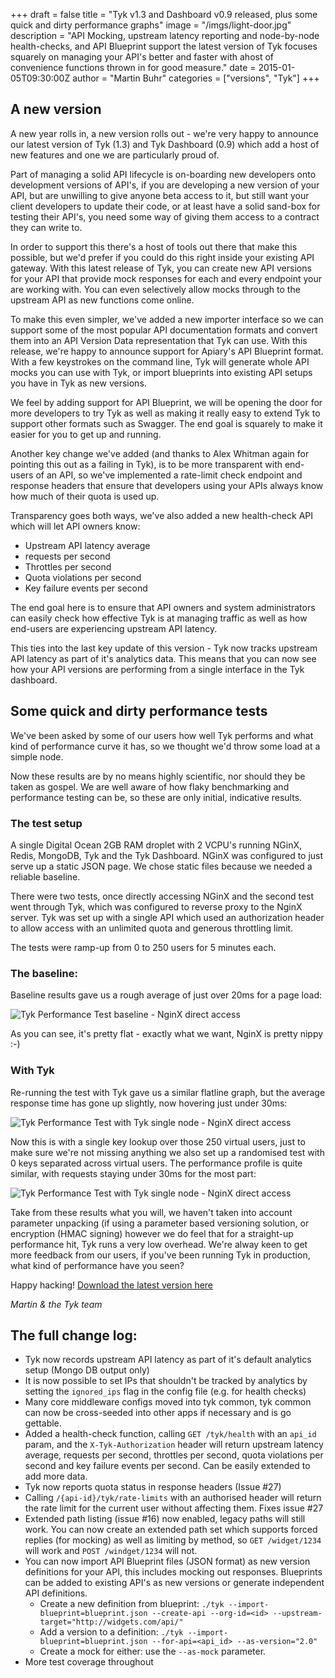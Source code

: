 +++
draft = false
title = "Tyk v1.3 and Dashboard v0.9 released, plus some quick and dirty performance graphs"
image = "/imgs/light-door.jpg"
description = "API Mocking, upstream latency reporting and node-by-node health-checks, and API Blueprint support the latest version of Tyk focuses squarely on managing your API's better and faster with ahost of convenience functions thrown in for good measure."
date = 2015-01-05T09:30:00Z
author = "Martin Buhr"
categories = ["versions", "Tyk"]
+++

## A new version

A new year rolls in, a new version rolls out - we're very happy to announce our latest version of Tyk (1.3) and Tyk Dashboard (0.9)
which add a host of new features and one we are particularly proud of.

Part of managing a solid API lifecycle is on-boarding new developers onto development versions of API's, if you are developing a new version
of your API, but are unwilling to give anyone beta access to it, but still want your client developers to update their code, or at least have a solid
sand-box for testing their API's, you need some way of giving them access to a contract they can write to.

In order to support this there's a host of tools out there that make this possible, but we'd prefer if you could do this right 
inside your existing API gateway. With this latest release of Tyk, you can create new API versions for your API that provide mock
responses for each and every endpoint your are working with. You can even selectively allow mocks through to the upstream API 
as new functions come online.

To make this even simpler, we've added a new importer interface so we can support some of the most popular API documentation formats
and convert them into an API Version Data representation that Tyk can use. With this release, we're happy to announce support for 
Apiary's API Blueprint format. With a few keystrokes on the command line, Tyk will generate whole API mocks you can use with Tyk, or import
blueprints into existing API setups you have in Tyk as new versions. 

We feel by adding support for API Blueprint, we will be opening the door for more developers to try Tyk as well as making it really easy
to extend Tyk to support other formats such as Swagger. The end goal is squarely to make it easier for you to get up and running.

Another key change we've added (and thanks to Alex Whitman again for pointing this out as a failing in Tyk), is to be more transparent
with end-users of an API, so we've implemented a rate-limit check endpoint and response headers that ensure that developers using
your APIs always know how much of their quota is used up.

Transparency goes both ways, we've also added a new health-check API which will let API owners know:

- Upstream API latency average 
- requests per second
- Throttles per second 
- Quota violations per second
- Key failure events per second

The end goal here is to ensure that API owners and system administrators can easily check how effective Tyk is at managing traffic
as well as how end-users are experiencing upstream API latency.

This ties into the last key update of this version - Tyk now tracks upstream API latency as part of it's analytics data. This means
that you can now see how your API versions are performing from a single interface in the Tyk dashboard.

## Some quick and dirty performance tests

We've been asked by some of our users how well Tyk performs and what kind of performance curve it has, so we thought we'd throw some load at a simple node.

Now these results are by no means highly scientific, nor should they be taken as gospel. We are well aware of how flaky benchmarking and performance 
testing can be, so these are only initial, indicative results.

### The test setup 

A single Digital Ocean 2GB RAM droplet with 2 VCPU's running NGinX, Redis, MongoDB, Tyk and the Tyk Dashboard. NGinX was 
configured to just serve up a static JSON page. We chose static files because we needed a reliable baseline.

There were two tests, once directly accessing NGinX and the second test went through Tyk, which was configured to reverse proxy to the NginX server. 
Tyk was set up with a single API which used an authorization header to allow access with an unlimited quota and generous throttling limit.

The tests were ramp-up from 0 to 250 users for 5 minutes each.

### The baseline:

Baseline results gave us a rough average of just over 20ms for a page load:

![Tyk Performance Test baseline - NginX direct access](/imgs/load-base.png)

As you can see, it's pretty flat - exactly what we want, NginX is pretty nippy :-)

### With Tyk

Re-running the test with Tyk gave us a similar flatline graph, but the average response time has gone up slightly, now hovering just under 30ms:

![Tyk Performance Test with Tyk single node - NginX direct access](/imgs/load-with-tyk.png)

Now this is with a single key lookup over those 250 virtual users, just to make sure we're not missing anything we also set up a randomised 
test with 0 keys separated across virtual users. The performance profile is quite similar, with requests staying under 30ms for the most part:
 
![Tyk Performance Test with Tyk single node - NginX direct access](/imgs/load-with-tyk-multikey.png)

Take from these results what you will, we haven't taken into account parameter unpacking (if using a parameter based versioning solution, or encryption (HMAC signing) 
however we do feel that for a straight-up performance hit, Tyk runs a very low overhead. We're alway keen to get more feedback from our users, if you've been running Tyk 
in production, what kind of performance have you seen?

Happy hacking! [Download the latest version here](https://github.com/lonelycode/tyk/releases)

*Martin & the Tyk team*

## The full change log:
- Tyk now records upstream API latency as part of it's default analytics setup (Mongo DB output only)
- It is now possible to set IPs that shouldn't be tracked by analytics by setting the `ignored_ips` flag in the config file (e.g. for health checks) 
- Many core middleware configs moved into tyk common, tyk common can now be cross-seeded into other apps if necessary and is go gettable.
- Added a health-check function, calling `GET /tyk/health` with an `api_id` param, and the `X-Tyk-Authorization` header will return upstream latency average, requests per second, throttles per second, quota violations per second and key failure events per second. Can be easily extended to add more data.
- Tyk now reports quota status in response headers (Issue #27)
- Calling `/{api-id}/tyk/rate-limits` with an authorised header will return the rate limit for the current user without affecting them. Fixes issue #27
- Extended path listing (issue #16) now enabled, legacy paths will still work. You can now create an extended path set which supports forced replies (for mocking) as well as limiting by method, so `GET /widget/1234` will work and `POST /windget/1234` will not.
- You can now import API Blueprint files (JSON format) as new version definitions for your API, this includes mocking out responses. Blueprints can be added to existing API's as new versions or generate independent API definitions. 
  - Create a new definition from blueprint: `./tyk --import-blueprint=blueprint.json --create-api --org-id=<id> --upstream-target="http://widgets.com/api/"`
  - Add a version to a definition: `./tyk --import-blueprint=blueprint.json --for-api=<api_id> --as-version="2.0"`
  - Create a mock for either: use the `--as-mock` parameter.
- More test coverage throughout



